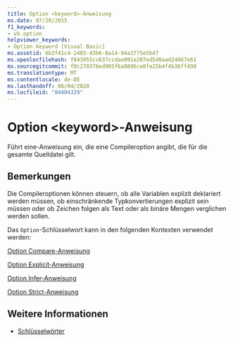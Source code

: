 ```yaml
---
title: Option <keyword>-Anweisung
ms.date: 07/20/2015
f1_keywords:
- vb.option
helpviewer_keywords:
- Option keyword [Visual Basic]
ms.assetid: 6b2f41c4-2403-43b6-8a14-94a3775e5b47
ms.openlocfilehash: f843955cc637ccdae091e207ed5d0aad24867e61
ms.sourcegitcommit: f8c270376ed905f6a8896ce0fe25b4f4b38ff498
ms.translationtype: MT
ms.contentlocale: de-DE
ms.lasthandoff: 06/04/2020
ms.locfileid: "84404329"
---
```

# <a name="option-keyword-statement"></a>Option \<keyword>-Anweisung
Führt eine-Anweisung ein, die eine Compileroption angibt, die für die gesamte Quelldatei gilt.  
  
## <a name="remarks"></a>Bemerkungen  
 Die Compileroptionen können steuern, ob alle Variablen explizit deklariert werden müssen, ob einschränkende Typkonvertierungen explizit sein müssen oder ob Zeichen folgen als Text oder als binäre Mengen verglichen werden sollen.  
  
 Das `Option`-Schlüsselwort kann in den folgenden Kontexten verwendet werden:  
  
 [Option Compare-Anweisung](option-compare-statement.md)  
  
 [Option Explicit-Anweisung](option-explicit-statement.md)  
  
 [Option Infer-Anweisung](option-infer-statement.md)  
  
 [Option Strict-Anweisung](option-strict-statement.md)  
  
## <a name="see-also"></a>Weitere Informationen

- [Schlüsselwörter](../keywords/index.md)
